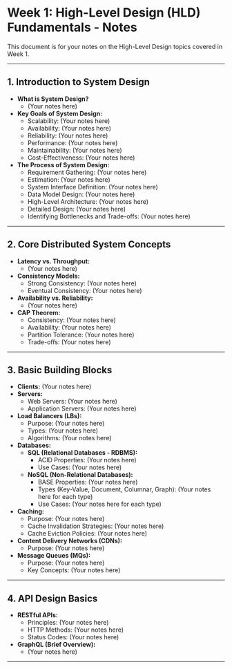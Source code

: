 # Week 1: High-Level Design (HLD) Fundamentals - Notes

This document is for your notes on the High-Level Design topics covered in Week 1.

---

## 1. Introduction to System Design

*   **What is System Design?**
    *   (Your notes here)
*   **Key Goals of System Design:**
    *   Scalability: (Your notes here)
    *   Availability: (Your notes here)
    *   Reliability: (Your notes here)
    *   Performance: (Your notes here)
    *   Maintainability: (Your notes here)
    *   Cost-Effectiveness: (Your notes here)
*   **The Process of System Design:**
    *   Requirement Gathering: (Your notes here)
    *   Estimation: (Your notes here)
    *   System Interface Definition: (Your notes here)
    *   Data Model Design: (Your notes here)
    *   High-Level Architecture: (Your notes here)
    *   Detailed Design: (Your notes here)
    *   Identifying Bottlenecks and Trade-offs: (Your notes here)

---

## 2. Core Distributed System Concepts

*   **Latency vs. Throughput:**
    *   (Your notes here)
*   **Consistency Models:**
    *   Strong Consistency: (Your notes here)
    *   Eventual Consistency: (Your notes here)
*   **Availability vs. Reliability:**
    *   (Your notes here)
*   **CAP Theorem:**
    *   Consistency: (Your notes here)
    *   Availability: (Your notes here)
    *   Partition Tolerance: (Your notes here)
    *   Trade-offs: (Your notes here)

---

## 3. Basic Building Blocks

*   **Clients:** (Your notes here)
*   **Servers:**
    *   Web Servers: (Your notes here)
    *   Application Servers: (Your notes here)
*   **Load Balancers (LBs):**
    *   Purpose: (Your notes here)
    *   Types: (Your notes here)
    *   Algorithms: (Your notes here)
*   **Databases:**
    *   **SQL (Relational Databases - RDBMS):**
        *   ACID Properties: (Your notes here)
        *   Use Cases: (Your notes here)
    *   **NoSQL (Non-Relational Databases):**
        *   BASE Properties: (Your notes here)
        *   Types (Key-Value, Document, Columnar, Graph): (Your notes here for each type)
        *   Use Cases: (Your notes here for each type)
*   **Caching:**
    *   Purpose: (Your notes here)
    *   Cache Invalidation Strategies: (Your notes here)
    *   Cache Eviction Policies: (Your notes here)
*   **Content Delivery Networks (CDNs):**
    *   Purpose: (Your notes here)
*   **Message Queues (MQs):**
    *   Purpose: (Your notes here)
    *   Key Concepts: (Your notes here)

---

## 4. API Design Basics

*   **RESTful APIs:**
    *   Principles: (Your notes here)
    *   HTTP Methods: (Your notes here)
    *   Status Codes: (Your notes here)
*   **GraphQL (Brief Overview):**
    *   (Your notes here)

---
